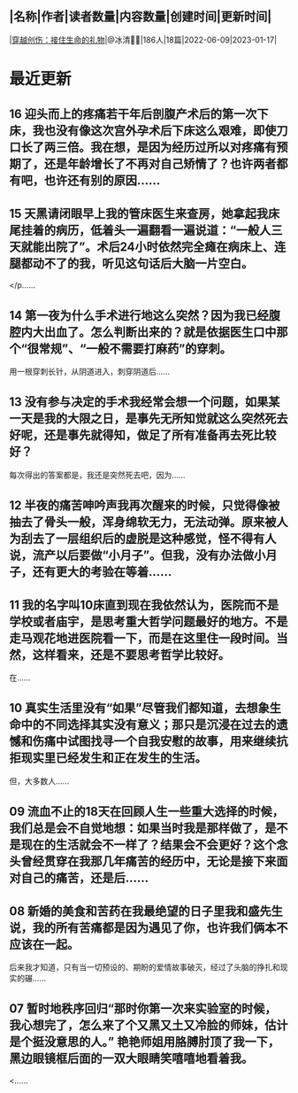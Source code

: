 |名称|作者|读者数量|内容数量|创建时间|更新时间|
---
|[穿越创伤：接住生命的礼物](https://xiaobot.net/p/gift?refer=0b133df9-27dc-423b-8101-639049001c13)|@冰清🧚🏻|186人|18篇|2022-06-09|2023-01-17|

# 最近更新
## 16 迎头而上的疼痛若干年后剖腹产术后的第一次下床，我也没有像这次宫外孕术后下床这么艰难，即使刀口长了两三倍。我在想，是因为经历过所以对疼痛有预期了，还是年龄增长了不再对自己矫情了？也许两者都有吧，也许还有别的原因......
## 15 天黑请闭眼早上我的管床医生来查房，她拿起我床尾挂着的病历，低着头一遍翻看一遍说道：“一般人三天就能出院了”。术后24小时依然完全瘫在病床上、连腿都动不了的我，听见这句话后大脑一片空白。
</p......
## 14 第一夜为什么手术进行地这么突然？因为我已经腹腔内大出血了。怎么判断出来的？就是依据医生口中那个“很常规”、“一般不需要打麻药”的穿刺。

用一根穿刺长针，从阴道进入，刺穿阴道后......
## 13 没有参与决定的手术我经常会想一个问题，如果某一天是我的大限之日，是事先无所知觉就这么突然死去好呢，还是事先就得知，做足了所有准备再去死比较好？

每次得出的答案都是，我还是突然死去吧，因为......
## 12 半夜的痛苦呻吟声我再次醒来的时候，只觉得像被抽去了骨头一般，浑身绵软无力，无法动弹。原来被人为刮去了一层组织后的虚脱是这种感觉，怪不得有人说，流产以后要做“小月子”。但我，没有办法做小月子，还有更大的考验在等着......
## 11 我的名字叫10床直到现在我依然认为，医院而不是学校或者庙宇，是思考重大哲学问题最好的地方。不是走马观花地进医院看一下，而是在这里住一段时间。当然，这样看来，还是不要思考哲学比较好。

在......
## 10 真实生活里没有“如果”尽管我们都知道，去想象生命中的不同选择其实没有意义；那只是沉浸在过去的遗憾和伤痛中试图找寻一个自我安慰的故事，用来继续抗拒现实里已经发生和正在发生的生活。

但，大多数人......
## 09 流血不止的18天在回顾人生一些重大选择的时候，我们总是会不自觉地想：如果当时我是那样做了，是不是现在的生活就会不一样了？结果会不会更好？这个念头曾经贯穿在我那几年痛苦的经历中，无论是接下来面对自己的痛苦，还是后......
## 08 新婚的美食和苦药在我最绝望的日子里我和盛先生说，我的所有苦痛都是因为遇见了你，也许我们俩本不应该在一起。

后来我才知道，只有当一切预设的、期盼的爱情故事破灭，经过了头脑的挣扎和现实的碾......
## 07 暂时地秩序回归“那时你第一次来实验室的时候，我心想完了，怎么来了个又黑又土又冷脸的师妹，估计是个挺没意思的人。” 艳艳师姐用胳膊肘顶了我一下，黑边眼镜框后面的一双大眼睛笑嘻嘻地看着我。

<......

